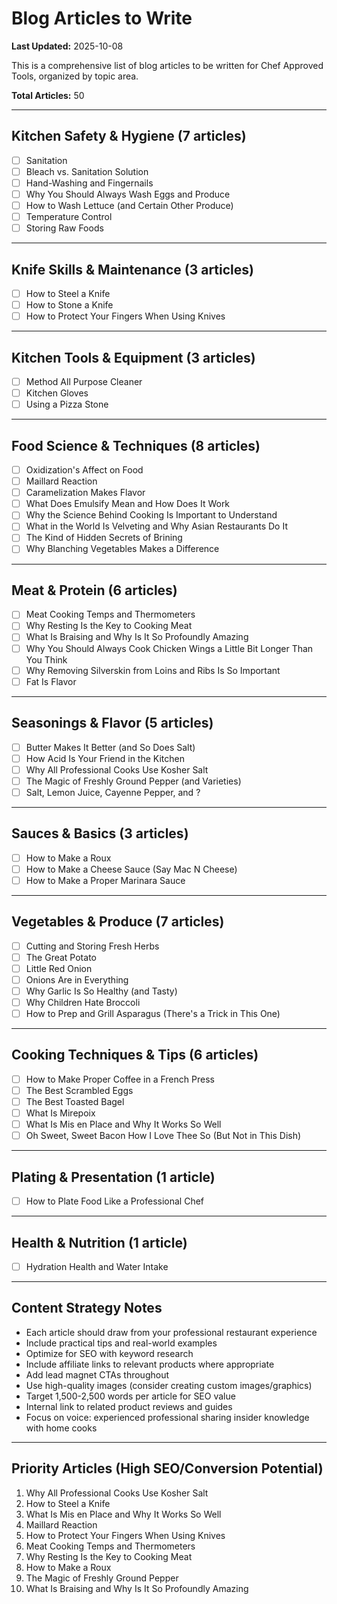 # Blog Articles to Write

**Last Updated:** 2025-10-08

This is a comprehensive list of blog articles to be written for Chef Approved Tools, organized by topic area.

**Total Articles:** 50

---

## Kitchen Safety & Hygiene (7 articles)

- [ ] Sanitation
- [ ] Bleach vs. Sanitation Solution
- [ ] Hand-Washing and Fingernails
- [ ] Why You Should Always Wash Eggs and Produce
- [ ] How to Wash Lettuce (and Certain Other Produce)
- [ ] Temperature Control
- [ ] Storing Raw Foods

---

## Knife Skills & Maintenance (3 articles)

- [ ] How to Steel a Knife
- [ ] How to Stone a Knife
- [ ] How to Protect Your Fingers When Using Knives

---

## Kitchen Tools & Equipment (3 articles)

- [ ] Method All Purpose Cleaner
- [ ] Kitchen Gloves
- [ ] Using a Pizza Stone

---

## Food Science & Techniques (8 articles)

- [ ] Oxidization's Affect on Food
- [ ] Maillard Reaction
- [ ] Caramelization Makes Flavor
- [ ] What Does Emulsify Mean and How Does It Work
- [ ] Why the Science Behind Cooking Is Important to Understand
- [ ] What in the World Is Velveting and Why Asian Restaurants Do It
- [ ] The Kind of Hidden Secrets of Brining
- [ ] Why Blanching Vegetables Makes a Difference

---

## Meat & Protein (6 articles)

- [ ] Meat Cooking Temps and Thermometers
- [ ] Why Resting Is the Key to Cooking Meat
- [ ] What Is Braising and Why Is It So Profoundly Amazing
- [ ] Why You Should Always Cook Chicken Wings a Little Bit Longer Than You Think
- [ ] Why Removing Silverskin from Loins and Ribs Is So Important
- [ ] Fat Is Flavor

---

## Seasonings & Flavor (5 articles)

- [ ] Butter Makes It Better (and So Does Salt)
- [ ] How Acid Is Your Friend in the Kitchen
- [ ] Why All Professional Cooks Use Kosher Salt
- [ ] The Magic of Freshly Ground Pepper (and Varieties)
- [ ] Salt, Lemon Juice, Cayenne Pepper, and ?

---

## Sauces & Basics (3 articles)

- [ ] How to Make a Roux
- [ ] How to Make a Cheese Sauce (Say Mac N Cheese)
- [ ] How to Make a Proper Marinara Sauce

---

## Vegetables & Produce (7 articles)

- [ ] Cutting and Storing Fresh Herbs
- [ ] The Great Potato
- [ ] Little Red Onion
- [ ] Onions Are in Everything
- [ ] Why Garlic Is So Healthy (and Tasty)
- [ ] Why Children Hate Broccoli
- [ ] How to Prep and Grill Asparagus (There's a Trick in This One)

---

## Cooking Techniques & Tips (6 articles)

- [ ] How to Make Proper Coffee in a French Press
- [ ] The Best Scrambled Eggs
- [ ] The Best Toasted Bagel
- [ ] What Is Mirepoix
- [ ] What Is Mis en Place and Why It Works So Well
- [ ] Oh Sweet, Sweet Bacon How I Love Thee So (But Not in This Dish)

---

## Plating & Presentation (1 article)

- [ ] How to Plate Food Like a Professional Chef

---

## Health & Nutrition (1 article)

- [ ] Hydration Health and Water Intake

---

## Content Strategy Notes

- Each article should draw from your professional restaurant experience
- Include practical tips and real-world examples
- Optimize for SEO with keyword research
- Include affiliate links to relevant products where appropriate
- Add lead magnet CTAs throughout
- Use high-quality images (consider creating custom images/graphics)
- Target 1,500-2,500 words per article for SEO value
- Internal link to related product reviews and guides
- Focus on voice: experienced professional sharing insider knowledge with home cooks

---

## Priority Articles (High SEO/Conversion Potential)

1. Why All Professional Cooks Use Kosher Salt
2. How to Steel a Knife
3. What Is Mis en Place and Why It Works So Well
4. Maillard Reaction
5. How to Protect Your Fingers When Using Knives
6. Meat Cooking Temps and Thermometers
7. Why Resting Is the Key to Cooking Meat
8. How to Make a Roux
9. The Magic of Freshly Ground Pepper
10. What Is Braising and Why Is It So Profoundly Amazing

